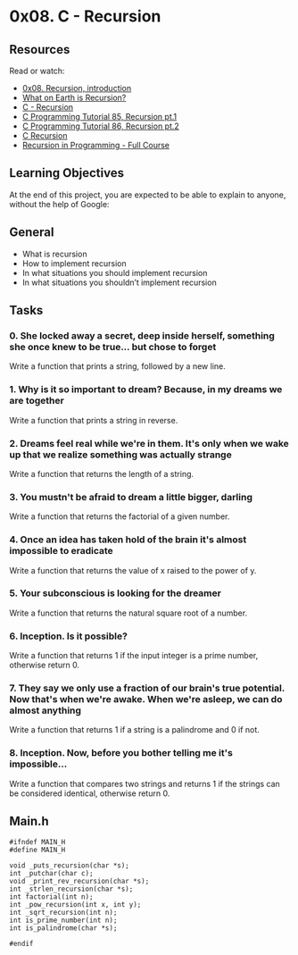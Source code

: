 # 0x08. C - Recursion

## Resources

Read or watch:

* [0x08. Recursion, introduction](https://s3.amazonaws.com/alx-intranet.hbtn.io/uploads/misc/2021/1/2818ba6f14f644b871dcbd746925fa15b8cd5937.pdf?X-Amz-Algorithm=AWS4-HMAC-SHA256&X-Amz-Credential=AKIARDDGGGOUSBVO6H7D%2F20230929%2Fus-east-1%2Fs3%2Faws4_request&X-Amz-Date=20230929T154538Z&X-Amz-Expires=86400&X-Amz-SignedHeaders=host&X-Amz-Signature=da7ec74ddd4bfc0d8cd3c0dc256c7e192be778a9ec45d7a1ad65d24a2dd91ce9)
* [What on Earth is Recursion?](https://www.youtube.com/watch?v=Mv9NEXX1VHc)
* [C - Recursion](https://www.tutorialspoint.com/cprogramming/c_recursion.htm)
* [C Programming Tutorial 85, Recursion pt.1](https://www.youtube.com/watch?v=XGxbXMP6k8k)
* [C Programming Tutorial 86, Recursion pt.2](https://www.youtube.com/watch?v=7XiIS6HobNs)
* [C Recursion](https://www.geeksforgeeks.org/c-recursion/?ref=gcse)
* [Recursion in Programming - Full Course](https://www.youtube.com/watch?v=IJDJ0kBx2LM&t=13s)

## Learning Objectives
At the end of this project, you are expected to be able to explain to anyone, without the help of Google:

## General

* What is recursion
* How to implement recursion
* In what situations you should implement recursion
* In what situations you shouldn’t implement recursion

## Tasks

### 0. She locked away a secret, deep inside herself, something she once knew to be true... but chose to forget

Write a function that prints a string, followed by a new line.

### 1. Why is it so important to dream? Because, in my dreams we are together  

Write a function that prints a string in reverse.

### 2. Dreams feel real while we're in them. It's only when we wake up that we realize something was actually strange

Write a function that returns the length of a string.

### 3. You mustn't be afraid to dream a little bigger, darling

Write a function that returns the factorial of a given number.

### 4. Once an idea has taken hold of the brain it's almost impossible to eradicate

Write a function that returns the value of x raised to the power of y.

### 5. Your subconscious is looking for the dreamer

Write a function that returns the natural square root of a number.

### 6. Inception. Is it possible?

Write a function that returns 1 if the input integer is a prime number, otherwise return 0.

### 7. They say we only use a fraction of our brain's true potential. Now that's when we're awake. When we're asleep, we can do almost anything

Write a function that returns 1 if a string is a palindrome and 0 if not.

### 8. Inception. Now, before you bother telling me it's impossible...

Write a function that compares two strings and returns 1 if the strings can be considered identical, otherwise return 0.

## Main.h

```
#ifndef MAIN_H
#define MAIN_H

void _puts_recursion(char *s);
int _putchar(char c);
void _print_rev_recursion(char *s);
int _strlen_recursion(char *s);
int factorial(int n);
int _pow_recursion(int x, int y);
int _sqrt_recursion(int n);
int is_prime_number(int n);
int is_palindrome(char *s);

#endif

```
